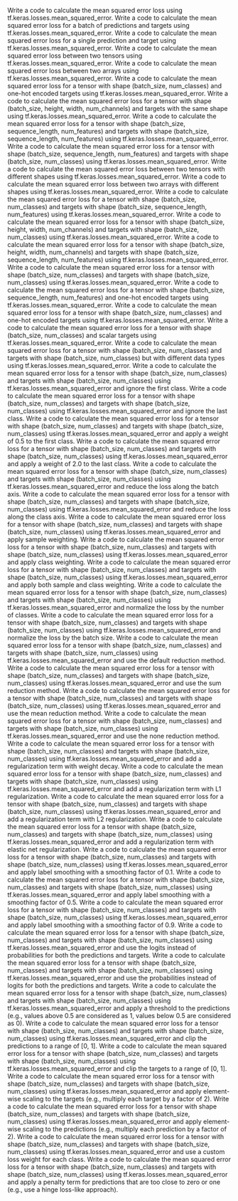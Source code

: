 Write a code to calculate the mean squared error loss using tf.keras.losses.mean_squared_error.
Write a code to calculate the mean squared error loss for a batch of predictions and targets using tf.keras.losses.mean_squared_error.
Write a code to calculate the mean squared error loss for a single prediction and target using tf.keras.losses.mean_squared_error.
Write a code to calculate the mean squared error loss between two tensors using tf.keras.losses.mean_squared_error.
Write a code to calculate the mean squared error loss between two arrays using tf.keras.losses.mean_squared_error.
Write a code to calculate the mean squared error loss for a tensor with shape (batch_size, num_classes) and one-hot encoded targets using tf.keras.losses.mean_squared_error.
Write a code to calculate the mean squared error loss for a tensor with shape (batch_size, height, width, num_channels) and targets with the same shape using tf.keras.losses.mean_squared_error.
Write a code to calculate the mean squared error loss for a tensor with shape (batch_size, sequence_length, num_features) and targets with shape (batch_size, sequence_length, num_features) using tf.keras.losses.mean_squared_error.
Write a code to calculate the mean squared error loss for a tensor with shape (batch_size, sequence_length, num_features) and targets with shape (batch_size, num_classes) using tf.keras.losses.mean_squared_error.
Write a code to calculate the mean squared error loss between two tensors with different shapes using tf.keras.losses.mean_squared_error.
Write a code to calculate the mean squared error loss between two arrays with different shapes using tf.keras.losses.mean_squared_error.
Write a code to calculate the mean squared error loss for a tensor with shape (batch_size, num_classes) and targets with shape (batch_size, sequence_length, num_features) using tf.keras.losses.mean_squared_error.
Write a code to calculate the mean squared error loss for a tensor with shape (batch_size, height, width, num_channels) and targets with shape (batch_size, num_classes) using tf.keras.losses.mean_squared_error.
Write a code to calculate the mean squared error loss for a tensor with shape (batch_size, height, width, num_channels) and targets with shape (batch_size, sequence_length, num_features) using tf.keras.losses.mean_squared_error.
Write a code to calculate the mean squared error loss for a tensor with shape (batch_size, num_classes) and targets with shape (batch_size, num_classes) using tf.keras.losses.mean_squared_error.
Write a code to calculate the mean squared error loss for a tensor with shape (batch_size, sequence_length, num_features) and one-hot encoded targets using tf.keras.losses.mean_squared_error.
Write a code to calculate the mean squared error loss for a tensor with shape (batch_size, num_classes) and one-hot encoded targets using tf.keras.losses.mean_squared_error.
Write a code to calculate the mean squared error loss for a tensor with shape (batch_size, num_classes) and scalar targets using tf.keras.losses.mean_squared_error.
Write a code to calculate the mean squared error loss for a tensor with shape (batch_size, num_classes) and targets with shape (batch_size, num_classes) but with different data types using tf.keras.losses.mean_squared_error.
Write a code to calculate the mean squared error loss for a tensor with shape (batch_size, num_classes) and targets with shape (batch_size, num_classes) using tf.keras.losses.mean_squared_error and ignore the first class.
Write a code to calculate the mean squared error loss for a tensor with shape (batch_size, num_classes) and targets with shape (batch_size, num_classes) using tf.keras.losses.mean_squared_error and ignore the last class.
Write a code to calculate the mean squared error loss for a tensor with shape (batch_size, num_classes) and targets with shape (batch_size, num_classes) using tf.keras.losses.mean_squared_error and apply a weight of 0.5 to the first class.
Write a code to calculate the mean squared error loss for a tensor with shape (batch_size, num_classes) and targets with shape (batch_size, num_classes) using tf.keras.losses.mean_squared_error and apply a weight of 2.0 to the last class.
Write a code to calculate the mean squared error loss for a tensor with shape (batch_size, num_classes) and targets with shape (batch_size, num_classes) using tf.keras.losses.mean_squared_error and reduce the loss along the batch axis.
Write a code to calculate the mean squared error loss for a tensor with shape (batch_size, num_classes) and targets with shape (batch_size, num_classes) using tf.keras.losses.mean_squared_error and reduce the loss along the class axis.
Write a code to calculate the mean squared error loss for a tensor with shape (batch_size, num_classes) and targets with shape (batch_size, num_classes) using tf.keras.losses.mean_squared_error and apply sample weighting.
Write a code to calculate the mean squared error loss for a tensor with shape (batch_size, num_classes) and targets with shape (batch_size, num_classes) using tf.keras.losses.mean_squared_error and apply class weighting.
Write a code to calculate the mean squared error loss for a tensor with shape (batch_size, num_classes) and targets with shape (batch_size, num_classes) using tf.keras.losses.mean_squared_error and apply both sample and class weighting.
Write a code to calculate the mean squared error loss for a tensor with shape (batch_size, num_classes) and targets with shape (batch_size, num_classes) using tf.keras.losses.mean_squared_error and normalize the loss by the number of classes.
Write a code to calculate the mean squared error loss for a tensor with shape (batch_size, num_classes) and targets with shape (batch_size, num_classes) using tf.keras.losses.mean_squared_error and normalize the loss by the batch size.
Write a code to calculate the mean squared error loss for a tensor with shape (batch_size, num_classes) and targets with shape (batch_size, num_classes) using tf.keras.losses.mean_squared_error and use the default reduction method.
Write a code to calculate the mean squared error loss for a tensor with shape (batch_size, num_classes) and targets with shape (batch_size, num_classes) using tf.keras.losses.mean_squared_error and use the sum reduction method.
Write a code to calculate the mean squared error loss for a tensor with shape (batch_size, num_classes) and targets with shape (batch_size, num_classes) using tf.keras.losses.mean_squared_error and use the mean reduction method.
Write a code to calculate the mean squared error loss for a tensor with shape (batch_size, num_classes) and targets with shape (batch_size, num_classes) using tf.keras.losses.mean_squared_error and use the none reduction method.
Write a code to calculate the mean squared error loss for a tensor with shape (batch_size, num_classes) and targets with shape (batch_size, num_classes) using tf.keras.losses.mean_squared_error and add a regularization term with weight decay.
Write a code to calculate the mean squared error loss for a tensor with shape (batch_size, num_classes) and targets with shape (batch_size, num_classes) using tf.keras.losses.mean_squared_error and add a regularization term with L1 regularization.
Write a code to calculate the mean squared error loss for a tensor with shape (batch_size, num_classes) and targets with shape (batch_size, num_classes) using tf.keras.losses.mean_squared_error and add a regularization term with L2 regularization.
Write a code to calculate the mean squared error loss for a tensor with shape (batch_size, num_classes) and targets with shape (batch_size, num_classes) using tf.keras.losses.mean_squared_error and add a regularization term with elastic net regularization.
Write a code to calculate the mean squared error loss for a tensor with shape (batch_size, num_classes) and targets with shape (batch_size, num_classes) using tf.keras.losses.mean_squared_error and apply label smoothing with a smoothing factor of 0.1.
Write a code to calculate the mean squared error loss for a tensor with shape (batch_size, num_classes) and targets with shape (batch_size, num_classes) using tf.keras.losses.mean_squared_error and apply label smoothing with a smoothing factor of 0.5.
Write a code to calculate the mean squared error loss for a tensor with shape (batch_size, num_classes) and targets with shape (batch_size, num_classes) using tf.keras.losses.mean_squared_error and apply label smoothing with a smoothing factor of 0.9.
Write a code to calculate the mean squared error loss for a tensor with shape (batch_size, num_classes) and targets with shape (batch_size, num_classes) using tf.keras.losses.mean_squared_error and use the logits instead of probabilities for both the predictions and targets.
Write a code to calculate the mean squared error loss for a tensor with shape (batch_size, num_classes) and targets with shape (batch_size, num_classes) using tf.keras.losses.mean_squared_error and use the probabilities instead of logits for both the predictions and targets.
Write a code to calculate the mean squared error loss for a tensor with shape (batch_size, num_classes) and targets with shape (batch_size, num_classes) using tf.keras.losses.mean_squared_error and apply a threshold to the predictions (e.g., values above 0.5 are considered as 1, values below 0.5 are considered as 0).
Write a code to calculate the mean squared error loss for a tensor with shape (batch_size, num_classes) and targets with shape (batch_size, num_classes) using tf.keras.losses.mean_squared_error and clip the predictions to a range of [0, 1].
Write a code to calculate the mean squared error loss for a tensor with shape (batch_size, num_classes) and targets with shape (batch_size, num_classes) using tf.keras.losses.mean_squared_error and clip the targets to a range of [0, 1].
Write a code to calculate the mean squared error loss for a tensor with shape (batch_size, num_classes) and targets with shape (batch_size, num_classes) using tf.keras.losses.mean_squared_error and apply element-wise scaling to the targets (e.g., multiply each target by a factor of 2).
Write a code to calculate the mean squared error loss for a tensor with shape (batch_size, num_classes) and targets with shape (batch_size, num_classes) using tf.keras.losses.mean_squared_error and apply element-wise scaling to the predictions (e.g., multiply each prediction by a factor of 2).
Write a code to calculate the mean squared error loss for a tensor with shape (batch_size, num_classes) and targets with shape (batch_size, num_classes) using tf.keras.losses.mean_squared_error and use a custom loss weight for each class.
Write a code to calculate the mean squared error loss for a tensor with shape (batch_size, num_classes) and targets with shape (batch_size, num_classes) using tf.keras.losses.mean_squared_error and apply a penalty term for predictions that are too close to zero or one (e.g., use a hinge loss-like approach).